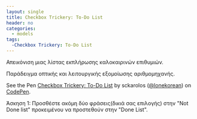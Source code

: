 ```yaml
---
layout: single
title: Checkbox Trickery: To-Do List
header: no
categories:
  - models
tags:
  -Checkbox Trickery: To-Do List
---
```

Απεικόνιση μιας λίστας εκπλήρωσης καλοκαιρινών επιθυμιών.

Παράδειγμα οπτικής και λειτουργικής εξομοίωσης αριθμομηχανής.

<p data-height="350" data-theme-id="17517" data-slug-hash="xGLLwX" data-default-tab="result" data-user="Will Boyd" class='codepen'>See the Pen <a href='https://codepen.io/lonekorean/pen/xGLLwX'>Checkbox Trickery: To-Do List</a> by sckarolos (<a href='https://codepen.io/lonekorean/'>@lonekorean</a>) on <a href='http://codepen.io'>CodePen</a>.</p>
<script async src="//assets.codepen.io/assets/embed/ei.js"></script>

Άσκηση 1: Προσθέστε ακόμη δύο φράσεις(δικιά σας επιλογής) στην "Not Done list" προκειμένου να προστεθούν στην "Done List".
